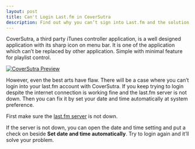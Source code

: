 ```yaml
---
layout: post
title: Can't Login Last.fm in CoverSutra
description: Find out why you can’t sign into Last.fm and the solution for it.
---
```

CoverSutra, a third party iTunes controller application, is a well designed application with its sharp icon on menu bar. It is one of the application which can&#8217;t be replaced by other application. Simple with minimal feature for playlist control.

[ ![CoverSutra Preview][img1] ](http://images.sayzlim.net/2010/06/coversutra_preview.jpg "CoverSutra Preview")

[img1]: http://images.sayzlim.net/2010/06/coversutra_preview.jpg "CoverSutra Preview"

However, even the best arts have flaw. There will be a case where you can&#8217;t login into your last.fm account with CoverSutra. If you keep trying to login despite the internet connection is working fine and the last.fm server is not down. Then you can fix it by set your date and time automatically at system preference.

First make sure the [last.fm server](http://status.last.fm/ "Last.fm Status") is not down.

If the server is not down, you can open the date and time setting and put a check on beside **Set date and time automatically**. Try to login again and it&#8217;ll solve your problem.